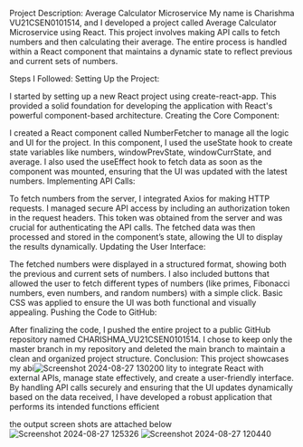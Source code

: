 


Project Description: Average Calculator Microservice
My name is Charishma VU21CSEN0101514, and I developed a project called Average Calculator Microservice using React. This project involves making API calls to fetch numbers and then calculating their average. The entire process is handled within a React component that maintains a dynamic state to reflect previous and current sets of numbers.

Steps I Followed:
Setting Up the Project:

I started by setting up a new React project using create-react-app. This provided a solid foundation for developing the application with React's powerful component-based architecture.
Creating the Core Component:

I created a React component called NumberFetcher to manage all the logic and UI for the project.
In this component, I used the useState hook to create state variables like numbers, windowPrevState, windowCurrState, and average.
I also used the useEffect hook to fetch data as soon as the component was mounted, ensuring that the UI was updated with the latest numbers.
Implementing API Calls:

To fetch numbers from the server, I integrated Axios for making HTTP requests.
I managed secure API access by including an authorization token in the request headers. This token was obtained from the server and was crucial for authenticating the API calls.
The fetched data was then processed and stored in the component’s state, allowing the UI to display the results dynamically.
Updating the User Interface:

The fetched numbers were displayed in a structured format, showing both the previous and current sets of numbers.
I also included buttons that allowed the user to fetch different types of numbers (like primes, Fibonacci numbers, even numbers, and random numbers) with a simple click.
Basic CSS was applied to ensure the UI was both functional and visually appealing.
Pushing the Code to GitHub:

After finalizing the code, I pushed the entire project to a public GitHub repository named CHARISHMA_VU21CSEN0101514.
I chose to keep only the master branch in my repository and deleted the main branch to maintain a clean and organized project structure.
Conclusion:
This project showcases my abi![Screenshot 2024-08-27 130200](https://github.com/user-attachments/assets/f279820c-b034-461c-8f85-db89c8cb9be9)
lity to integrate React with external APIs, manage state effectively, and create a user-friendly interface. By handling API calls securely and ensuring that the UI updates dynamically based on the data received, I have developed a robust application that performs its intended functions efficient

the output screen shots are attached below
![Screenshot 2024-08-27 125326](https://github.com/user-attachments/assets/0a9188a8-866e-4292-b0ea-48b244cd8128)
![Screenshot 2024-08-27 120440](https://github.com/user-attachments/assets/7eba0ab7-f334-4506-bcbc-f27dd6ca8de5)
